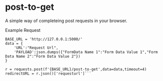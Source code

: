 # post-to-get
A simple way of completeing post requests in your browser. 

Example Request


```
BASE_URL = 'http://127.0.0.1:5000/'
data = {
    'URL':"Request Url",
    'PAYLOAD':json.dumps({"FormData Name 1":"Form Data Value 1","Form Data Name 2":"Form Data Value 2"})
}

r = requests.post(f'{BASE_URL}/post-to-get',data=data,timeout=4)
redirectURL = r.json()['requesturl']```
